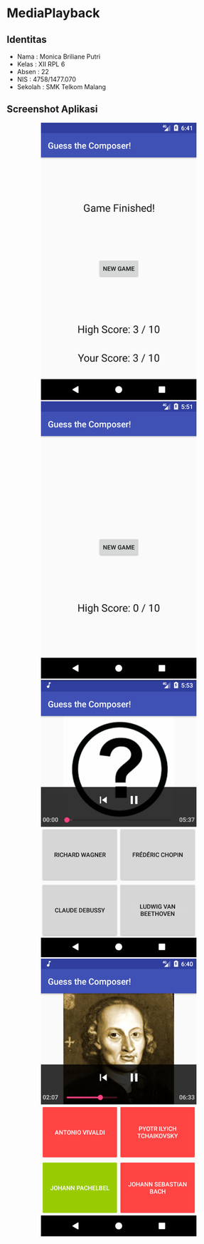 # MediaPlayback
## Identitas
* Nama  : Monica Briliane Putri
* Kelas : XII RPL 6
* Absen : 22
* NIS   : 4758/1477.070
* Sekolah : SMK Telkom Malang
 
## Screenshot Aplikasi
<p align="center">
  <img src="https://github.com/Monicabrlpt/MediaPlayback/blob/master/scrnsht%20(1).png" width="350"/>
  <img src="https://github.com/Monicabrlpt/MediaPlayback/blob/master/scrnsht%20(2).png" width="350"/>
  <img src="https://github.com/Monicabrlpt/MediaPlayback/blob/master/scrnsht%20(3).png" width="350"/>
  <img src="https://github.com/Monicabrlpt/MediaPlayback/blob/master/scrnsht%20(4).png" width="350"/>
</p>
